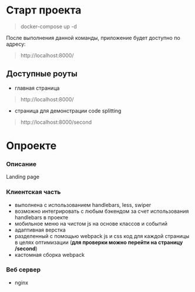 # Старт проекта
> docker-compose up -d

После выполнения данной команды, приложение будет доступно по адресу:
>http://localhost:8000/

## Доступные роуты
- главная страница
>http://localhost:8000/
- страница для демонстрации code splitting
>http://localhost:8000/second

# Опроекте

### Описание
Landing page

### Клиентская часть
- выполнена с использованием handlebars, less, swiper
- возможно интегрировать с любым бэкендом за счет использования handlebars в проекте
- мобильное меню на чистом js на основе классов и событий
- адаптивная верстка
- разделенный с помощью webpack js и css код для каждой страницы в целях оптимизации (**для проверки можно перейти на страницу /second**)
- кастомная сборка webpack
### Веб сервер
- nginx


